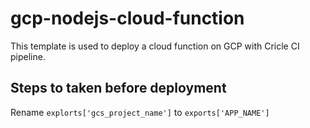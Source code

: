 # gcp-nodejs-cloud-function
This template is used to deploy a cloud function on GCP with Cricle CI pipeline. 

## Steps to taken before deployment
Rename `explorts['gcs_project_name']` to `exports['APP_NAME']`